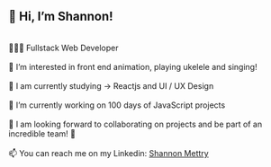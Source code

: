 <h2> 👋  Hi, I’m Shannon! </h2><br>
👩🏻‍💻  Fullstack Web Developer <br>
<br>
👀 I’m interested in front end animation, playing ukelele and singing! <br>
<br>
🌱 I am currently studying -> Reactjs and UI / UX Design <br>
<br>
🔭 I’m currently working on 100 days of JavaScript projects <br>
<br>
💞️ I am looking forward to collaborating on projects and be part of an incredible team! 👏 <br>
<br>
📫 You can reach me on my Linkedin: <a href="https://www.linkedin.com/in/shannon-mettry/">Shannon Mettry</a> 
